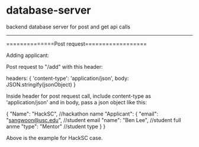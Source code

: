 # database-server
backend database server for post and get api calls 

--------------------------------------------
==============Post request==================

Adding applicant:

Post request to "<url>/add" with this header:

headers: {
    'content-type': 'application/json',
    body: JSON.stringify(jsonObject)
 }

Inside header for post request call, include
content-type as 'application/json' and in body,
pass a json object like this: 

{
	"Name": "HackSC", //hackathon name
	"Applicant": { 
		"email": "sangwoon@usc.edu", //student email
		"name": "Ben Lee", //student full anme
		"type": "Mentor" //student type 
	}
}

Above is the example for HackSC case. 